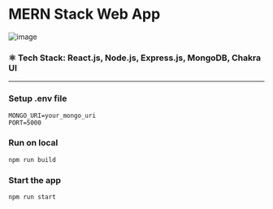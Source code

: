 # MERN Stack Web App
![image](https://github.com/user-attachments/assets/fbf42b8c-3616-4114-92fe-f595fe3ae949)
### ⚛️ Tech Stack: React.js, Node.js, Express.js, MongoDB, Chakra UI
***
### Setup .env file
```
MONGO_URI=your_mongo_uri
PORT=5000
```
### Run on local
```
npm run build
```
### Start the app
```
npm run start
```
